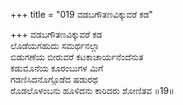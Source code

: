 +++
title = "019 ವಡಬಗೌತಣವಿಕ್ಕುವರೆ ಕಡ"

+++
ವಡಬಗೌತಣವಿಕ್ಕುವರೆ ಕಡ  
ಲೊಡೆಯಗಹುದು ಸಮರ್ಥನಲ್ಲಾ  
ಬಿಡುಗಣೆಯ ಬೀರುವರೆ ಕಟಕಾಚಾರ್ಯನೆಂದೆನುತ  
ಕಡುಮೊನೆಯ ಕೂರಂಬುಗಳ ಮಿಗೆ  
ಗಡಣಿಸಿದನೊಗ್ಗೊಡೆದ ಷಡುರಥ  
ರೊಡಲೊಳಂಬನು ಹೂಳಿದನು ಕಾರಿದರು ಶೋಣಿತವ    ॥19॥